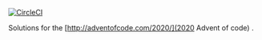 [![CircleCI](https://circleci.com/gh/AndreaCrotti/advent2020/tree/master.svg?style=svg)](https://circleci.com/gh/AndreaCrotti/advent2020/tree/master)

Solutions for the [http://adventofcode.com/2020/](2020 Advent of code) .
